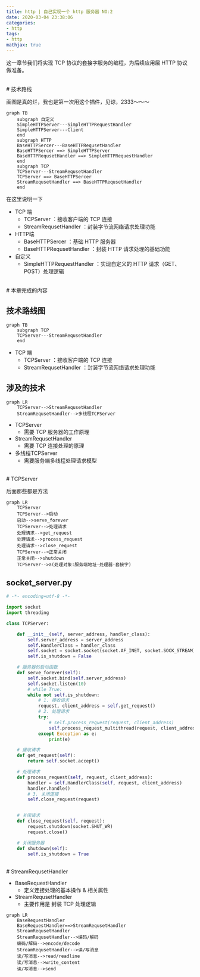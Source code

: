 ```yaml
---
title: http | 自己实现一个 http 服务器 NO:2
date: 2020-03-04 23:38:06
categories:
- http
tags:
- http
mathjax: true
---
```

这一章节我们将实现 TCP 协议的套接字服务的编程，为后续应用层 HTTP 协议 做准备。

<!-- more -->

<br/>
# 技术路线
<br/>

画图是真的烂，我也是第一次用这个插件，见谅，2333～～～

```mermaid
graph TB
	subgraph 自定义
    SimpleHTTPServer---SimpleHTTPRequestHandler
    SimpleHTTPServer---Client
    end
    subgraph HTTP
    BaseHTTPSercer---BaseHTTPRequsetHandler
    BaseHTTPSercer ==> SimpleHTTPServer
    BaseHTTPRequsetHandler ==> SimpleHTTPRequestHandler
    end
    subgraph TCP
    TCPServer---StreamRequsetHandler
    TCPServer ==> BaseHTTPSercer
    StreamRequsetHandler ==> BaseHTTPRequsetHandler
    end
```

在这里说明一下

- TCP 端
	- TCPServer ：接收客户端的 TCP 连接
	- StreamRequsetHandler ：封装字节流网络请求处理功能
- HTTP端
	- BaseHTTPSercer ：基础 HTTP 服务器
	- BaseHTTPRequsetHandler ：封装 HTTP 请求处理的基础功能
- 自定义
	- SimpleHTTPRequestHandler ：实现自定义的 HTTP 请求（GET、POST）处理逻辑

<br/>
# 本章完成的内容
<br/>

## 技术路线图

```mermaid
graph TB
    subgraph TCP
    TCPServer---StreamRequsetHandler
    end
```

- TCP 端
	- TCPServer ：接收客户端的 TCP 连接
	- StreamRequsetHandler ：封装字节流网络请求处理功能

## 涉及的技术

```mermaid
graph LR
    TCPServer-->StreamRequsetHandler
    StreamRequsetHandler-->多线程TCPServer
```

- TCPServer
	- 需要 TCP 服务器的工作原理
- StreamRequsetHandler
	- 需要 TCP 连接处理的原理
- 多线程TCPServer
	- 需要服务端多线程处理请求模型

<br/>
# TCPServer
<br/>

后面那些都是方法

```mermaid
graph LR
    TCPServer
    TCPServer-->启动
    启动-->serve_forever
    TCPServer-->处理请求
    处理请求-->get_request
    处理请求-->process_request
    处理请求-->close_request
    TCPServer-->正常关闭
    正常关闭-->shutdown
    TCPServer-->a(处理对象:服务端地址-处理器-套接字)
```

## socket_server.py

```python
# -*- encoding=utf-8 -*-

import socket
import threading

class TCPServer:

    def __init__(self, server_address, handler_class):
        self.server_address = server_address
        self.HandlerClass = handler_class
        self.socket = socket.socket(socket.AF_INET, socket.SOCK_STREAM)
        self.is_shutdown = False

    # 服务器的启动函数
    def serve_forever(self):
        self.socket.bind(self.server_address)
        self.socket.listen(10)
        # while True:
        while not self.is_shutdown:
            # 1. 接收请求
            request, client_address = self.get_request()
            # 2. 处理请求
            try:
                # self.process_request(request, client_address)
                self.process_request_multithread(request, client_address)
            except Exception as e:
                print(e)

    # 接收请求
    def get_request(self):
        return self.socket.accept()

    # 处理请求
    def process_request(self, request, client_address):
        handler = self.HandlerClass(self, request, client_address)
        handler.handle()
        # 3. 关闭连接
        self.close_request(request)


    # 关闭请求
    def close_request(self, request):
        request.shutdown(socket.SHUT_WR)
        request.close()

    # 关闭服务器
    def shutdown(self):
        self.is_shutdown = True
```

<br/>
# StreamRequsetHandler
<br/>

- BaseRequestHandler
	- 定义连接处理的基本操作 & 相关属性
- StreamRequsetHandler
	- 主要作用是 封装 TCP 处理逻辑


```mermaid
graph LR
	BaseRequestHandler
	BaseRequestHandler==>StreamRequsetHandler
    StreamRequsetHandler
    StreamRequsetHandler-->编码/解码
    编码/解码-->encode/decode
    StreamRequsetHandler-->读/写消息
    读/写消息-->read/readline
    读/写消息-->write_content
    读/写消息-->send
```






